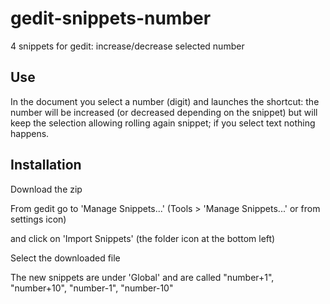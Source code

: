 # gedit-snippets-number
4 snippets for gedit: increase/decrease selected number

## Use
In the document you select a number (digit) and launches the shortcut: the number will be increased (or decreased depending on the snippet) but will keep the selection allowing rolling again snippet; if you select text nothing happens.

## Installation
Download the zip

From gedit go to 'Manage Snippets...' (Tools > 'Manage Snippets...' or from settings icon)

and click on 'Import Snippets' (the folder icon at the bottom left)

Select the downloaded file

The new snippets are under 'Global' and are called "number+1", "number+10", "number-1", "number-10"
